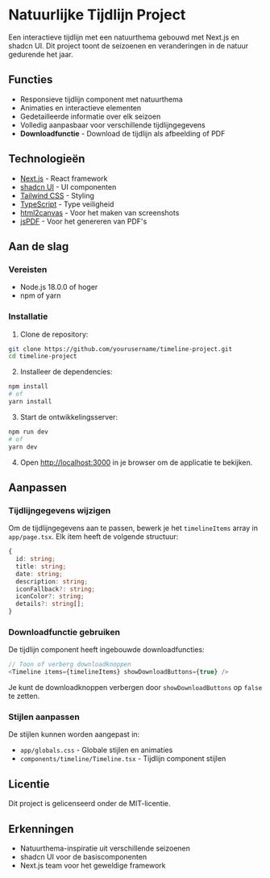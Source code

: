 # Natuurlijke Tijdlijn Project

Een interactieve tijdlijn met een natuurthema gebouwd met Next.js en shadcn UI. Dit project toont de seizoenen en veranderingen in de natuur gedurende het jaar.

## Functies

- Responsieve tijdlijn component met natuurthema
- Animaties en interactieve elementen
- Gedetailleerde informatie over elk seizoen
- Volledig aanpasbaar voor verschillende tijdlijngegevens
- **Downloadfunctie** - Download de tijdlijn als afbeelding of PDF

## Technologieën

- [Next.js](https://nextjs.org/) - React framework
- [shadcn UI](https://ui.shadcn.com/) - UI componenten
- [Tailwind CSS](https://tailwindcss.com/) - Styling
- [TypeScript](https://www.typescriptlang.org/) - Type veiligheid
- [html2canvas](https://html2canvas.hertzen.com/) - Voor het maken van screenshots
- [jsPDF](https://parall.ax/products/jspdf) - Voor het genereren van PDF's

## Aan de slag

### Vereisten

- Node.js 18.0.0 of hoger
- npm of yarn

### Installatie

1. Clone de repository:
```bash
git clone https://github.com/yourusername/timeline-project.git
cd timeline-project
```

2. Installeer de dependencies:
```bash
npm install
# of
yarn install
```

3. Start de ontwikkelingsserver:
```bash
npm run dev
# of
yarn dev
```

4. Open [http://localhost:3000](http://localhost:3000) in je browser om de applicatie te bekijken.

## Aanpassen

### Tijdlijngegevens wijzigen

Om de tijdlijngegevens aan te passen, bewerk je het `timelineItems` array in `app/page.tsx`. Elk item heeft de volgende structuur:

```typescript
{
  id: string;
  title: string;
  date: string;
  description: string;
  iconFallback?: string;
  iconColor?: string;
  details?: string[];
}
```

### Downloadfunctie gebruiken

De tijdlijn component heeft ingebouwde downloadfuncties:

```typescript
// Toon of verberg downloadknoppen
<Timeline items={timelineItems} showDownloadButtons={true} />
```

Je kunt de downloadknoppen verbergen door `showDownloadButtons` op `false` te zetten.

### Stijlen aanpassen

De stijlen kunnen worden aangepast in:
- `app/globals.css` - Globale stijlen en animaties
- `components/timeline/Timeline.tsx` - Tijdlijn component stijlen

## Licentie

Dit project is gelicenseerd onder de MIT-licentie.

## Erkenningen

- Natuurthema-inspiratie uit verschillende seizoenen
- shadcn UI voor de basiscomponenten
- Next.js team voor het geweldige framework
